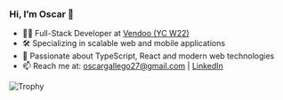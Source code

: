 ### Hi, I’m Oscar 👋

- 🧑‍💻 Full-Stack Developer at [Vendoo (YC W22)](https://vendoo.co)
- 🛠️ Specializing in scalable web and mobile applications
- 💬 Passionate about TypeScript, React and modern web technologies
- 📫 Reach me at: [oscargallego27@gmail.com](mailto:oscargallego27@gmail.com) | [LinkedIn](https://co.linkedin.com/in/hinoga)

![Trophy](https://github-profile-trophy.vercel.app/?username=hinoga&theme=radical)

<!-- <img src="https://github-profile-summary-cards.vercel.app/api/cards/profile-details?username=hinoga&theme=radical" /> -->
